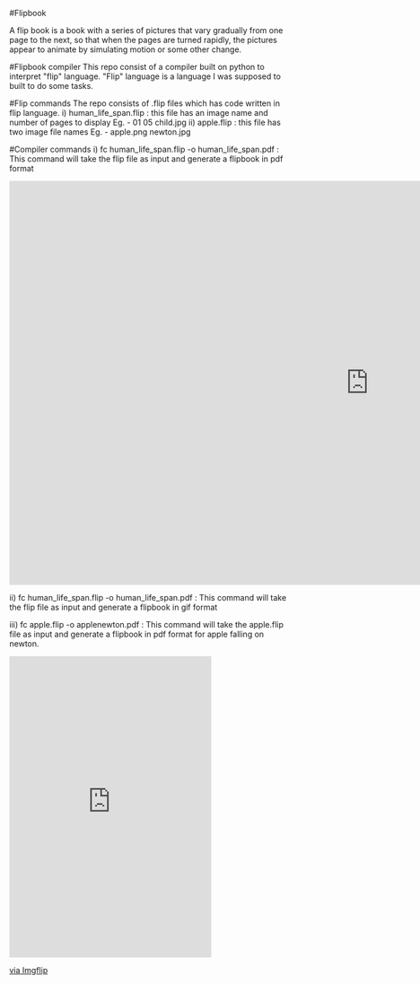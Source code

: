 #Flipbook

A flip book is a book with a series of pictures that vary gradually
from one page to the next, so that when the pages are turned rapidly,
the pictures appear to animate by simulating motion or some other
change.


#Flipbook compiler
This repo consist of a compiler built on python to interpret "flip" language.
"Flip" language is a language I was supposed to built to do some tasks.


#Flip commands
The repo consists of .flip files which has code written in flip language.
i) human_life_span.flip : this file has an image name and number of pages to display
                          Eg. - 01 05 child.jpg
ii) apple.flip : this file has two image file names 
                 Eg. - apple.png newton.jpg


#Compiler commands
i) fc human_life_span.flip -o human_life_span.pdf : This command will take the flip file as input
                                                     and generate a flipbook in pdf format
                                                     
  <iframe width="1280" height="720" src="https://www.youtube.com/embed/t9Bugnhb3ac" frameborder="0" allow="accelerometer; autoplay; clipboard-write; encrypted-media; gyroscope; picture-in-picture" allowfullscreen></iframe>

ii) fc human_life_span.flip -o human_life_span.pdf : This command will take the flip file as input
                                                     and generate a flipbook in gif format

iii) fc apple.flip -o applenewton.pdf : This command will take the apple.flip file as input
                                         and generate a flipbook in pdf format for apple falling on
                                         newton.
  <div style="width:360px;max-width:100%;"><div style="height:0;padding-bottom:149.17%;position:relative;"><iframe width="360" height="537" style="position:absolute;top:0;left:0;width:100%;height:100%;" frameBorder="0" src="https://imgflip.com/embed/4o40vh"></iframe></div><p><a href="https://imgflip.com/gif/4o40vh">via Imgflip</a></p></div>

